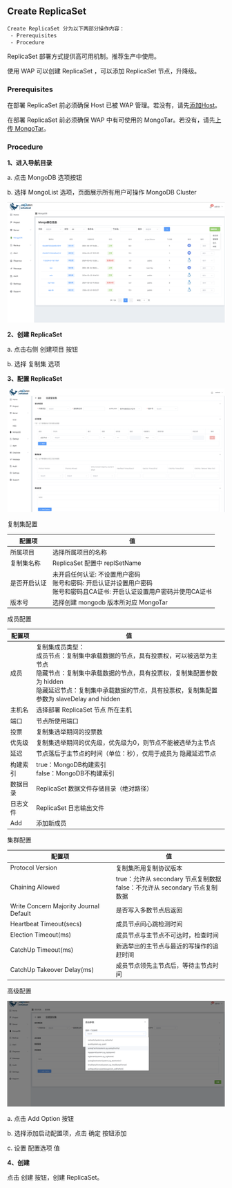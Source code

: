 ## Create ReplicaSet

```
Create ReplicaSet 分为以下两部分操作内容：
 - Prerequisites
 - Procedure
```

ReplicaSet 部署方式提供高可用机制。推荐生产中使用。

使用 WAP 可以创建 ReplicaSet ，可以添加 ReplicaSet 节点，升降级。

### Prerequisites

在部署 ReplicaSet 前必须确保 Host 已被 WAP 管理。若没有，请先[添加Host](../../Host/AddHost.md)。

在部署 ReplicaSet 前必须确保 WAP 中有可使用的 MongoTar。若没有，请先[上传 MongoTar](../UploadMongoTar.md)。

### Procedure

**1、进入导航目录**

a. 点击 MongoDB 选项按钮

b. 选择 MongoList 选项，页面展示所有用户可操作 MongoDB Cluster

![1](../../../../../images/whalealPlatformImages/mongodb.png)

**2、创建 ReplicaSet**

a. 点击右侧 创建项目 按钮

b. 选择 复制集 选项



**3、配置 ReplicaSet**

![1](../../../../../images/whalealPlatformImages/CreateReplicaSet1.png)

复制集配置

| 配置项       | 值                                                           |
| ------------ | ------------------------------------------------------------ |
| 所属项目     | 选择所属项目的名称                                           |
| 复制集名称   | ReplicaSet 配置中 replSetName                                |
| 是否开启认证 | 未开启任何认证: 不设置用户密码 <br/>账号和密码: 开启认证并设置用户密码 <br/>账号和密码且CA证书: 开启认证设置用户密码并使用CA证书 |
| 版本号       | 选择创建 mongodb 版本所对应 MongoTar                         |

成员配置

| 配置项   | 值                                                           |
| -------- | ------------------------------------------------------------ |
| 成员     | 复制集成员类型：<br>成员节点：复制集中承载数据的节点，具有投票权，可以被选举为主节点<br/>隐藏节点：复制集中承载数据的节点，具有投票权，复制集配置参数为 hidden<br/>隐藏延迟节点：复制集中承载数据的节点，具有投票权，复制集配置参数为 slaveDelay and hidden |
| 主机名   | 选择部署 ReplicaSet 节点 所在主机                            |
| 端口     | 节点所使用端口                                               |
| 投票     | 复制集选举期间的投票数                                       |
| 优先级   | 复制集选举期间的优先级，优先级为0，则节点不能被选举为主节点  |
| 延迟     | 节点落后于主节点的时间（单位：秒），仅用于成员为 隐藏延迟节点 |
| 构建索引 | true：MongoDB构建索引<br/>false：MongoDB不构建索引           |
| 数据目录 | ReplicaSet 数据文件存储目录（绝对路径）                      |
| 日志文件 | ReplicaSet 日志输出文件                                      |
| Add      | 添加新成员                                                   |

集群配置

| 配置项                                 | 值                                                           |
| -------------------------------------- | ------------------------------------------------------------ |
| Protocol Version                       | 复制集所用复制协议版本                                       |
| Chaining Allowed                       | true：允许从 secondary 节点复制数据<br>false：不允许从 secondary 节点复制数据 |
| Write Concern Majority Journal Default | 是否写入多数节点后返回                                       |
| Heartbeat Timeout(secs)                | 成员节点间心跳检测时间                                       |
| Election Timeout(ms)                   | 成员节点与主节点不可达时，检查时间                           |
| CatchUp Timeout(ms)                    | 新选举出的主节点与最近的写操作的追赶时间                     |
| CatchUp Takeover Delay(ms)             | 成员节点领先主节点后，等待主节点时间                         |

高级配置

![1](../../../../../images/whalealPlatformImages/CreateReplicaSet2.png)

a. 点击 Add Option 按钮

b. 选择添加启动配置项，点击 确定 按钮添加

c. 设置 配置选项 值

**4、创建**

点击 创建 按钮，创建 ReplicaSet。